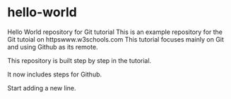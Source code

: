 # hello-world
Hello World repository for Git tutorial
This is an example repository for the Git tutoial on httpswww.w3schools.com
This tutorial focuses mainly on Git and using Github as its remote.

This repository is built step by step in the tutorial.

It now includes steps for Github.

Start adding a new line.
